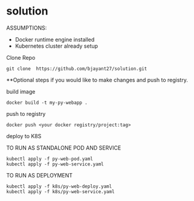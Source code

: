# solution

ASSUMPTIONS: 

* Docker runtime engine installed
* Kubernetes cluster already setup

Clone Repo

	git clone  https://github.com/bjayant27/solution.git

**Optional steps if you would like to make changes and push to registry.

build image

	docker build -t my-py-webapp .

push to registry

	docker push <your docker registry/project:tag>

deploy to K8S

   TO RUN AS STANDALONE POD AND SERVICE

   	kubectl apply -f py-web-pod.yaml
	kubectl apply -f py-web-service.yaml

   TO RUN AS DEPLOYMENT

	kubectl apply -f k8s/py-web-deploy.yaml
	kubectl apply -f k8s/py-web-service.yaml
